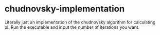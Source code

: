 # chudnovsky-implementation
Literally just an implementation of the chudnovsky algorithm for calculating pi. Run the executable and input the number of iterations you want.
